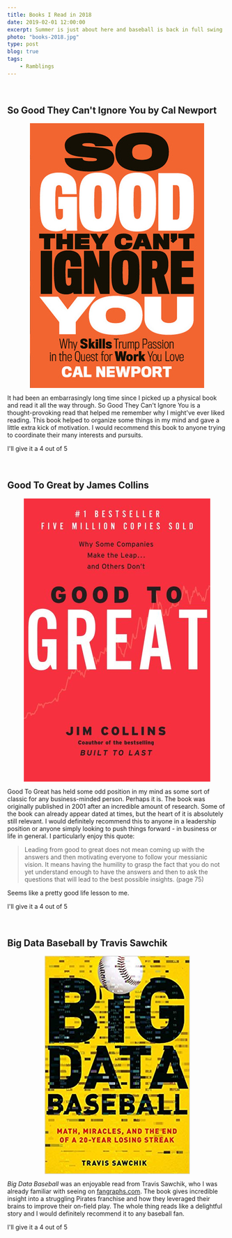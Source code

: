 ```yaml
---
title: Books I Read in 2018
date: 2019-02-01 12:00:00
excerpt: Summer is just about here and baseball is back in full swing
photo: "books-2018.jpg"
type: post
blog: true
tags:
    - Ramblings
---
```


<script setup>
    import Bennies from '../../.vitepress/theme/Bennies.vue'
</script>

## So Good They Can't Ignore You by Cal Newport

![So Good They Can't Ignore You](../images/so-good-they-cant-ignore.jpg)

It had been an embarrasingly long time since I picked up a physical book and read it all the way through. So Good They Can't Ignore You is a thought-provoking read that helped me remember why I might've ever liked reading. This book helped to organize some things in my mind and gave a little extra kick of motivation. I would recommend this book to anyone trying to coordinate their many interests and pursuits.

I'll give it a 4 out of 5

<Bennies :rating="4" />

## Good To Great by James Collins

![Good To Great](../images/good-to-great.jpg)

Good To Great has held some odd position in my mind as some sort of classic for any business-minded person. Perhaps it is. The book was originally published in 2001 after an incredible amount of research. Some of the book can already appear dated at times, but the heart of it is absolutely still relevant. I would definitely recommend this to anyone in a leadership position or anyone simply looking to push things forward - in business or life in general. I particularly enjoy this quote:

> Leading from good to great does not mean coming up with the answers and then motivating everyone to follow your messianic vision. It means having the humility to grasp the fact that you do not yet understand enough to have the answers and then to ask the questions that will lead to the best possible insights. (page 75)

Seems like a pretty good life lesson to me.

I'll give it a 4 out of 5

<Bennies :rating="4" />

## Big Data Baseball by Travis Sawchik

![Big Data Baseball](../images/big-data-baseball.jpg)

*Big Data Baseball* was an enjoyable read from Travis Sawchik, who I was already familiar with seeing on [fangraphs.com](https://www.fangraphs.com/). The book gives incredible insight into a struggling Pirates franchise and how they leveraged their brains to improve their on-field play. The whole thing reads like a delightful story and I would definitely recommend it to any baseball fan.

I'll give it a 4 out of 5

<Bennies :rating="4" />

<style>
    img {
        display: block;
        margin: 0 auto;
    }

    h2 {
        margin-top: 3em;
    }
</style>